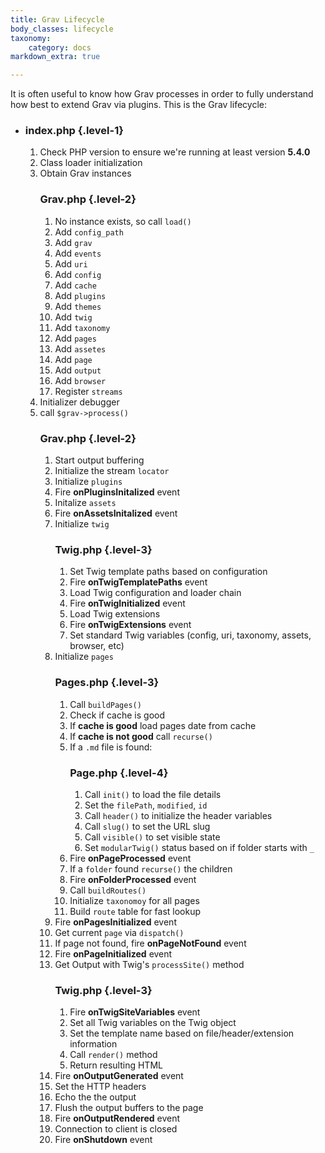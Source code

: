 ```yaml
---
title: Grav Lifecycle
body_classes: lifecycle
taxonomy:
    category: docs
markdown_extra: true

---
```


It is often useful to know how Grav processes in order to fully understand how best to extend Grav via plugins.  This is the Grav lifecycle:


* ### index.php {.level-1}
  1. Check PHP version to ensure we're running at least version **5.4.0**
  1. Class loader initialization
  1. Obtain Grav instances
  	  ### Grav.php {.level-2}
  	  1. No instance exists, so call `load()`
  	  1. Add `config_path`
  	  1. Add `grav`
  	  1. Add `events`
  	  1. Add `uri`
  	  1. Add `config`
  	  1. Add `cache`
  	  1. Add `plugins`
  	  1. Add `themes`
  	  1. Add `twig`
  	  1. Add `taxonomy`
  	  1. Add `pages`
  	  1. Add `assetes`
  	  1. Add `page`
  	  1. Add `output`
  	  1. Add `browser`
  	  1. Register `streams`
  1. Initializer debugger
  1. call `$grav->process()`
  	  ### Grav.php {.level-2}
  	  1. Start output buffering
  	  1. Initialize the stream `locator`
  	  1. Initialize `plugins`
  	  1. Fire **onPluginsInitalized** event
  	  1. Initalize `assets`
  	  1. Fire **onAssetsInitalized** event
  	  1. Initialize `twig`
  	      ### Twig.php {.level-3}
  	      1. Set Twig template paths based on configuration
  	      1. Fire **onTwigTemplatePaths** event
  	      1. Load Twig configuration and loader chain
  	      1. Fire **onTwigInitialized** event
  	      1. Load Twig extensions
  	      1. Fire **onTwigExtensions** event
  	      1. Set standard Twig variables (config, uri, taxonomy, assets, browser, etc)
  	  1. Initialize `pages`
  	      ### Pages.php {.level-3}
  	      1. Call `buildPages()`
  	      1. Check if cache is good
  	      1. If **cache is good** load pages date from cache
  	      1. If **cache is not good** call `recurse()`
  	      1. If a `.md` file is found:
  	          ### Page.php {.level-4}
  	          1. Call `init()` to load the file details
  	          1. Set the `filePath`, `modified`, `id`
  	          1. Call `header()` to initialize the header variables
  	          1. Call `slug()` to set the URL slug
  	          1. Call `visible()` to set visible state
  	          1. Set `modularTwig()` status based on if folder starts with `_`
  	       1. Fire **onPageProcessed** event
  	       1. If a `folder` found `recurse()` the children
  	       1. Fire **onFolderProcessed** event
  	       1. Call `buildRoutes()`
  	       1. Initialize `taxonomoy` for all pages
  	       1. Build `route` table for fast lookup
  	  1. Fire **onPagesInitialized** event
  	  1. Get current `page` via `dispatch()`
  	  1. If page not found, fire **onPageNotFound** event
  	  1. Fire **onPageInitialized** event
  	  1. Get Output with Twig's `processSite()` method
  	      ### Twig.php {.level-3}
  	      1. Fire **onTwigSiteVariables** event
  	      1. Set all Twig variables on the Twig object
  	      1. Set the template name based on file/header/extension information
  	      1. Call `render()` method
  	      1. Return resulting HTML
  	  1. Fire **onOutputGenerated** event
  	  1. Set the HTTP headers
  	  1. Echo the the output
  	  1. Flush the output buffers to the page
  	  1. Fire **onOutputRendered** event
      1. Connection to client is closed
      1. Fire **onShutdown** event

